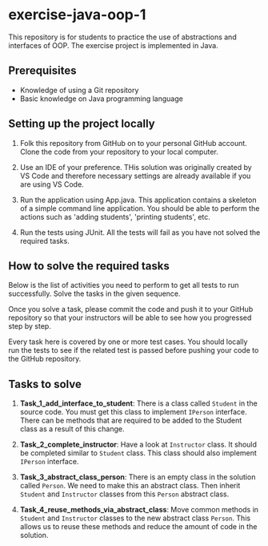 # exercise-java-oop-1

This repository is for students to practice the use of abstractions and interfaces of OOP. The exercise project is implemented in Java.

## Prerequisites

* Knowledge of using a Git repository
* Basic knowledge on Java programming language

## Setting up the project locally

1. Folk this repository from GitHub on to your personal GitHub account. Clone the code from your repository to your local computer.

1. Use an IDE of your preference. THis solution was originally created by VS Code and therefore necessary settings are already available if you are using VS Code.

1. Run the application using App.java. This application contains a skeleton of a simple command line application. You should be able to perform the actions such as 'adding students', 'printing students', etc.

1. Run the tests using JUnit. All the tests will fail as you have not solved the required tasks.

## How to solve the required tasks

Below is the list of activities you need to perform to get all tests to run successfully. Solve the tasks in the given sequence.

Once you solve a task, please commit the code and push it to your GitHub repository so that your instructors will be able to see how you progressed step by step.

Every task here is covered by one or more test cases. You should locally run the tests to see if the related test is passed before pushing your code to the GitHub repository.

## Tasks to solve

1. **Task_1_add_interface_to_student**: There is a class called ```Student``` in the source code. You must get this class to implement ```IPerson``` interface. There can be methods that are required to be added to the Student class as a result of this change.

1. **Task_2_complete_instructor**: Have a look at ```Instructor``` class. It should be completed similar to ```Student``` class. This class should also implement ```IPerson``` interface.

1. **Task_3_abstract_class_person**: There is an empty class in the solution called ```Person```. We need to make this an abstract class. Then inherit ```Student``` and ```Instructor``` classes from this ```Person``` abstract class.

1. **Task_4_reuse_methods_via_abstract_class**: Move common methods in ```Student``` and ```Instructor``` classes to the new abstract class ```Person```. This allows us to reuse these methods and reduce the amount of code in the solution.
